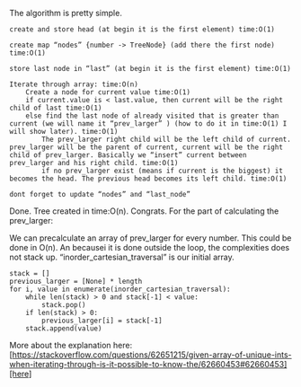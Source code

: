 The algorithm is pretty simple.

    create and store head (at begin it is the first element) time:O(1)

    create map “nodes” {number -> TreeNode} (add there the first node) time:O(1)

    store last node in “last” (at begin it is the first element) time:O(1)

    Iterate through array: time:O(n)
        Create a node for current value time:O(1)
        if current.value is < last.value, then current will be the right child of last time:O(1)
        else find the last node of already visited that is greater than current (we will name it “prev_larger” ) (how to do it in time:O(1) I will show later). time:O(1)
            The prev_larger right child will be the left child of current. prev_larger will be the parent of current, current will be the right child of prev_larger. Basically we “insert” current between prev_larger and his right child. time:O(1)
            if no prev_larger exist (means if current is the biggest) it becomes the head. The previous head becomes its left child. time:O(1)

    dont forget to update “nodes” and “last_node”

Done. Tree created in time:O(n). Congrats.
For the part of calculating the prev_larger:

We can precalculate an array of prev_larger for every number. This could be done in O(n). An becausei it is done outside the loop, the complexities does not stack up. “inorder_cartesian_traversal” is our initial array.

    stack = []
    previous_larger = [None] * length
    for i, value in enumerate(inorder_cartesian_traversal):
        while len(stack) > 0 and stack[-1] < value:
            stack.pop()
        if len(stack) > 0:
            previous_larger[i] = stack[-1]
        stack.append(value)

More about the explanation here:
[https://stackoverflow.com/questions/62651215/given-array-of-unique-ints-when-iterating-through-is-it-possible-to-know-the/62660453#62660453][here]


[here]: https://stackoverflow.com/questions/62651215/given-array-of-unique-ints-when-iterating-through-is-it-possible-to-know-the/62660453#62660453